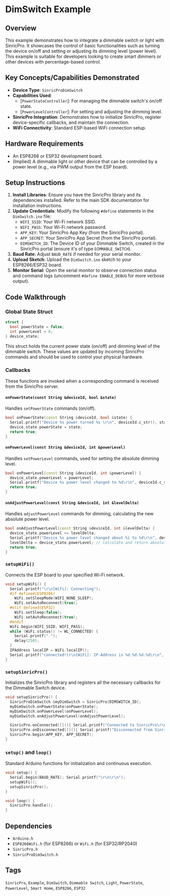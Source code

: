 # DimSwitch Example

## Overview
This example demonstrates how to integrate a dimmable switch or light with SinricPro. It showcases the control of basic functionalities such as turning the device on/off and setting or adjusting its dimming level (power level). This example is suitable for developers looking to create smart dimmers or other devices with percentage-based control.

## Key Concepts/Capabilities Demonstrated
*   **Device Type**: `SinricProDimSwitch`
*   **Capabilities Used**:
    *   [`PowerStateController`]: For managing the dimmable switch's on/off state.
    *   [`PowerLevelController`]: For setting and adjusting the dimming level.
*   **SinricPro Integration**: Demonstrates how to initialize SinricPro, register device-specific callbacks, and maintain the connection.
*   **WiFi Connectivity**: Standard ESP-based WiFi connection setup.

## Hardware Requirements
*   An ESP8266 or ESP32 development board.
*   (Implied) A dimmable light or other device that can be controlled by a power level (e.g., via PWM output from the ESP board).

## Setup Instructions
1.  **Install Libraries**: Ensure you have the SinricPro library and its dependencies installed. Refer to the main SDK documentation for installation instructions.
2.  **Update Credentials**: Modify the following `#define` statements in the `DimSwitch.ino` file:
    *   `WIFI_SSID`: Your Wi-Fi network SSID.
    *   `WIFI_PASS`: Your Wi-Fi network password.
    *   `APP_KEY`: Your SinricPro App Key (from the SinricPro portal).
    *   `APP_SECRET`: Your SinricPro App Secret (from the SinricPro portal).
    *   `DIMSWITCH_ID`: The Device ID of your Dimmable Switch, created in the SinricPro portal (ensure it's of type `DIMMABLE_SWITCH`).
3.  **Baud Rate**: Adjust `BAUD_RATE` if needed for your serial monitor.
4.  **Upload Sketch**: Upload the `DimSwitch.ino` sketch to your ESP8266/ESP32 board.
5.  **Monitor Serial**: Open the serial monitor to observe connection status and command logs (uncomment `#define ENABLE_DEBUG` for more verbose output).

## Code Walkthrough

### Global State Struct
```cpp
struct {
  bool powerState = false;
  int powerLevel = 0;
} device_state;
```
This struct holds the current power state (on/off) and dimming level of the dimmable switch. These values are updated by incoming SinricPro commands and should be used to control your physical hardware.

### Callbacks
These functions are invoked when a corresponding command is received from the SinricPro server.

#### `onPowerState(const String &deviceId, bool &state)`
Handles `setPowerState` commands (on/off).
```cpp
bool onPowerState(const String &deviceId, bool &state) {
  Serial.printf("Device %s power turned %s \r\n", deviceId.c_str(), state?"on":"off");
  device_state.powerState = state;
  return true; 
}
```

#### `onPowerLevel(const String &deviceId, int &powerLevel)`
Handles `setPowerLevel` commands, used for setting the absolute dimming level.
```cpp
bool onPowerLevel(const String &deviceId, int &powerLevel) {
  device_state.powerLevel = powerLevel;
  Serial.printf("Device %s power level changed to %d\r\n", deviceId.c_str(), device_state.powerLevel);
  return true;
}
```

#### `onAdjustPowerLevel(const String &deviceId, int &levelDelta)`
Handles `adjustPowerLevel` commands for dimming, calculating the new absolute power level.
```cpp
bool onAdjustPowerLevel(const String &deviceId, int &levelDelta) {
  device_state.powerLevel += levelDelta;
  Serial.printf("Device %s power level changed about %i to %d\r\n", deviceId.c_str(), levelDelta, device_state.powerLevel);
  levelDelta = device_state.powerLevel; // calculate and return absolute power level
  return true;
}
```

### `setupWiFi()`
Connects the ESP board to your specified Wi-Fi network.
```cpp
void setupWiFi() {
  Serial.printf("\r\n[Wifi]: Connecting");
  #if defined(ESP8266)
    WiFi.setSleepMode(WIFI_NONE_SLEEP); 
    WiFi.setAutoReconnect(true);
  #elif defined(ESP32)
    WiFi.setSleep(false); 
    WiFi.setAutoReconnect(true);
  #endif
  WiFi.begin(WIFI_SSID, WIFI_PASS);
  while (WiFi.status() != WL_CONNECTED) {
    Serial.printf(".");
    delay(250);
  }
  IPAddress localIP = WiFi.localIP();
  Serial.printf("connected!\r\n[WiFi]: IP-Address is %d.%d.%d.%d\r\n", localIP[0], localIP[1], localIP[2], localIP[3]);
}
```

### `setupSinricPro()`
Initializes the SinricPro library and registers all the necessary callbacks for the Dimmable Switch device.
```cpp
void setupSinricPro() {
  SinricProDimSwitch &myDimSwitch = SinricPro[DIMSWITCH_ID];
  myDimSwitch.onPowerState(onPowerState);
  myDimSwitch.onPowerLevel(onPowerLevel);
  myDimSwitch.onAdjustPowerLevel(onAdjustPowerLevel);

  SinricPro.onConnected([](){ Serial.printf("Connected to SinricPro\r\n"); }); 
  SinricPro.onDisconnected([](){ Serial.printf("Disconnected from SinricPro\r\n"); });
  SinricPro.begin(APP_KEY, APP_SECRET);
}
```

### `setup()` and `loop()`
Standard Arduino functions for initialization and continuous execution.
```cpp
void setup() {
  Serial.begin(BAUD_RATE); Serial.printf("\r\n\r\n");
  setupWiFi();
  setupSinricPro();
}

void loop() {
  SinricPro.handle();
}
```

## Dependencies
*   `Arduino.h`
*   `ESP8266WiFi.h` (for ESP8266) or `WiFi.h` (for ESP32/RP2040)
*   `SinricPro.h`
*   `SinricProDimSwitch.h`

## Tags
`SinricPro`, `Example`, `DimSwitch`, `Dimmable Switch`, `Light`, `PowerState`, `PowerLevel`, `Smart Home`, `ESP8266`, `ESP32`

